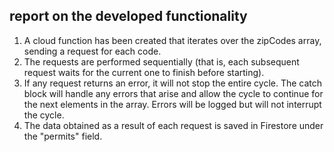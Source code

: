 ## report on the developed functionality

1. A cloud function has been created that iterates over the zipCodes array, sending a request for each code.
2. The requests are performed sequentially (that is, each subsequent request waits for the current one to finish before starting).
3. If any request returns an error, it will not stop the entire cycle. The catch block will handle any errors that arise and allow the cycle to continue for the next elements in the array. Errors will be logged but will not interrupt the cycle.
4. The data obtained as a result of each request is saved in Firestore under the "permits" field.